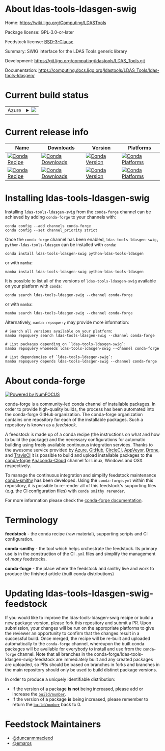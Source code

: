 About ldas-tools-ldasgen-swig
=============================

Home: https://wiki.ligo.org/Computing/LDASTools

Package license: GPL-3.0-or-later

Feedstock license: [BSD-3-Clause](https://github.com/conda-forge/ldas-tools-ldasgen-swig-feedstock/blob/main/LICENSE.txt)

Summary: SWIG interface for the LDAS Tools generic library

Development: https://git.ligo.org/computing/ldastools/LDAS_Tools.git

Documentation: https://computing.docs.ligo.org/ldastools/LDAS_Tools/ldas-tools-ldasgen/

Current build status
====================


<table>
    
  <tr>
    <td>Azure</td>
    <td>
      <details>
        <summary>
          <a href="https://dev.azure.com/conda-forge/feedstock-builds/_build/latest?definitionId=2596&branchName=main">
            <img src="https://dev.azure.com/conda-forge/feedstock-builds/_apis/build/status/ldas-tools-ldasgen-swig-feedstock?branchName=main">
          </a>
        </summary>
        <table>
          <thead><tr><th>Variant</th><th>Status</th></tr></thead>
          <tbody><tr>
              <td>linux_64</td>
              <td>
                <a href="https://dev.azure.com/conda-forge/feedstock-builds/_build/latest?definitionId=2596&branchName=main">
                  <img src="https://dev.azure.com/conda-forge/feedstock-builds/_apis/build/status/ldas-tools-ldasgen-swig-feedstock?branchName=main&jobName=linux&configuration=linux_64_" alt="variant">
                </a>
              </td>
            </tr><tr>
              <td>osx_64</td>
              <td>
                <a href="https://dev.azure.com/conda-forge/feedstock-builds/_build/latest?definitionId=2596&branchName=main">
                  <img src="https://dev.azure.com/conda-forge/feedstock-builds/_apis/build/status/ldas-tools-ldasgen-swig-feedstock?branchName=main&jobName=osx&configuration=osx_64_" alt="variant">
                </a>
              </td>
            </tr><tr>
              <td>osx_arm64</td>
              <td>
                <a href="https://dev.azure.com/conda-forge/feedstock-builds/_build/latest?definitionId=2596&branchName=main">
                  <img src="https://dev.azure.com/conda-forge/feedstock-builds/_apis/build/status/ldas-tools-ldasgen-swig-feedstock?branchName=main&jobName=osx&configuration=osx_arm64_" alt="variant">
                </a>
              </td>
            </tr>
          </tbody>
        </table>
      </details>
    </td>
  </tr>
</table>

Current release info
====================

| Name | Downloads | Version | Platforms |
| --- | --- | --- | --- |
| [![Conda Recipe](https://img.shields.io/badge/recipe-ldas--tools--ldasgen--swig-green.svg)](https://anaconda.org/conda-forge/ldas-tools-ldasgen-swig) | [![Conda Downloads](https://img.shields.io/conda/dn/conda-forge/ldas-tools-ldasgen-swig.svg)](https://anaconda.org/conda-forge/ldas-tools-ldasgen-swig) | [![Conda Version](https://img.shields.io/conda/vn/conda-forge/ldas-tools-ldasgen-swig.svg)](https://anaconda.org/conda-forge/ldas-tools-ldasgen-swig) | [![Conda Platforms](https://img.shields.io/conda/pn/conda-forge/ldas-tools-ldasgen-swig.svg)](https://anaconda.org/conda-forge/ldas-tools-ldasgen-swig) |
| [![Conda Recipe](https://img.shields.io/badge/recipe-python--ldas--tools--ldasgen-green.svg)](https://anaconda.org/conda-forge/python-ldas-tools-ldasgen) | [![Conda Downloads](https://img.shields.io/conda/dn/conda-forge/python-ldas-tools-ldasgen.svg)](https://anaconda.org/conda-forge/python-ldas-tools-ldasgen) | [![Conda Version](https://img.shields.io/conda/vn/conda-forge/python-ldas-tools-ldasgen.svg)](https://anaconda.org/conda-forge/python-ldas-tools-ldasgen) | [![Conda Platforms](https://img.shields.io/conda/pn/conda-forge/python-ldas-tools-ldasgen.svg)](https://anaconda.org/conda-forge/python-ldas-tools-ldasgen) |

Installing ldas-tools-ldasgen-swig
==================================

Installing `ldas-tools-ldasgen-swig` from the `conda-forge` channel can be achieved by adding `conda-forge` to your channels with:

```
conda config --add channels conda-forge
conda config --set channel_priority strict
```

Once the `conda-forge` channel has been enabled, `ldas-tools-ldasgen-swig, python-ldas-tools-ldasgen` can be installed with `conda`:

```
conda install ldas-tools-ldasgen-swig python-ldas-tools-ldasgen
```

or with `mamba`:

```
mamba install ldas-tools-ldasgen-swig python-ldas-tools-ldasgen
```

It is possible to list all of the versions of `ldas-tools-ldasgen-swig` available on your platform with `conda`:

```
conda search ldas-tools-ldasgen-swig --channel conda-forge
```

or with `mamba`:

```
mamba search ldas-tools-ldasgen-swig --channel conda-forge
```

Alternatively, `mamba repoquery` may provide more information:

```
# Search all versions available on your platform:
mamba repoquery search ldas-tools-ldasgen-swig --channel conda-forge

# List packages depending on `ldas-tools-ldasgen-swig`:
mamba repoquery whoneeds ldas-tools-ldasgen-swig --channel conda-forge

# List dependencies of `ldas-tools-ldasgen-swig`:
mamba repoquery depends ldas-tools-ldasgen-swig --channel conda-forge
```


About conda-forge
=================

[![Powered by
NumFOCUS](https://img.shields.io/badge/powered%20by-NumFOCUS-orange.svg?style=flat&colorA=E1523D&colorB=007D8A)](https://numfocus.org)

conda-forge is a community-led conda channel of installable packages.
In order to provide high-quality builds, the process has been automated into the
conda-forge GitHub organization. The conda-forge organization contains one repository
for each of the installable packages. Such a repository is known as a *feedstock*.

A feedstock is made up of a conda recipe (the instructions on what and how to build
the package) and the necessary configurations for automatic building using freely
available continuous integration services. Thanks to the awesome service provided by
[Azure](https://azure.microsoft.com/en-us/services/devops/), [GitHub](https://github.com/),
[CircleCI](https://circleci.com/), [AppVeyor](https://www.appveyor.com/),
[Drone](https://cloud.drone.io/welcome), and [TravisCI](https://travis-ci.com/)
it is possible to build and upload installable packages to the
[conda-forge](https://anaconda.org/conda-forge) [Anaconda-Cloud](https://anaconda.org/)
channel for Linux, Windows and OSX respectively.

To manage the continuous integration and simplify feedstock maintenance
[conda-smithy](https://github.com/conda-forge/conda-smithy) has been developed.
Using the ``conda-forge.yml`` within this repository, it is possible to re-render all of
this feedstock's supporting files (e.g. the CI configuration files) with ``conda smithy rerender``.

For more information please check the [conda-forge documentation](https://conda-forge.org/docs/).

Terminology
===========

**feedstock** - the conda recipe (raw material), supporting scripts and CI configuration.

**conda-smithy** - the tool which helps orchestrate the feedstock.
                   Its primary use is in the construction of the CI ``.yml`` files
                   and simplify the management of *many* feedstocks.

**conda-forge** - the place where the feedstock and smithy live and work to
                  produce the finished article (built conda distributions)


Updating ldas-tools-ldasgen-swig-feedstock
==========================================

If you would like to improve the ldas-tools-ldasgen-swig recipe or build a new
package version, please fork this repository and submit a PR. Upon submission,
your changes will be run on the appropriate platforms to give the reviewer an
opportunity to confirm that the changes result in a successful build. Once
merged, the recipe will be re-built and uploaded automatically to the
`conda-forge` channel, whereupon the built conda packages will be available for
everybody to install and use from the `conda-forge` channel.
Note that all branches in the conda-forge/ldas-tools-ldasgen-swig-feedstock are
immediately built and any created packages are uploaded, so PRs should be based
on branches in forks and branches in the main repository should only be used to
build distinct package versions.

In order to produce a uniquely identifiable distribution:
 * If the version of a package **is not** being increased, please add or increase
   the [``build/number``](https://docs.conda.io/projects/conda-build/en/latest/resources/define-metadata.html#build-number-and-string).
 * If the version of a package **is** being increased, please remember to return
   the [``build/number``](https://docs.conda.io/projects/conda-build/en/latest/resources/define-metadata.html#build-number-and-string)
   back to 0.

Feedstock Maintainers
=====================

* [@duncanmmacleod](https://github.com/duncanmmacleod/)
* [@emaros](https://github.com/emaros/)


